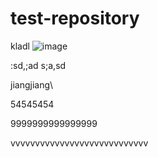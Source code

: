 # test-repository
kladl
![image](https://github.com/user-attachments/assets/38b50ad1-d159-4b18-b236-be9929cede7d)


:sd,;ad
s;a,sd

jiangjiang\

54545454

9999999999999999


vvvvvvvvvvvvvvvvvvvvvvvvvvvv